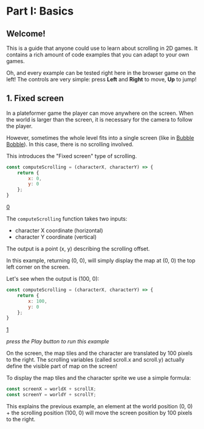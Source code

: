 # Part I: Basics

## Welcome!
This is a guide that anyone could use to learn about scrolling in 2D games.
It contains a rich amount of code examples that you can adapt to your own games.

Oh, and every example can be tested right here in the browser game on the left!
The controls are very simple: press **Left** and **Right** to move, **Up** to jump!

## 1. Fixed screen
In a plateformer game the player can move anywhere on the screen. When the world is larger than the screen, it is necessary for the camera to follow the player.

However, sometimes the whole level fits into a single screen (like in [Bubble Bobble](https://en.wikipedia.org/wiki/Bubble_Bobble#/media/File:Bubblebobble.png)). In this case, there is no scrolling involved.

This introduces the "Fixed screen" type of scrolling.

```js
const computeScrolling = (characterX, characterY) => {
    return {
        x: 0,
        y: 0
    };
}
```

[0](play)

The ```computeScrolling``` function takes two inputs:
* character X coordinate (horizontal)
* character Y coordinate (vertical)

The output is a point (x, y) describing the scrolling offset.

In this example, returning (0, 0), will simply display the map at (0, 0) the top left corner on the screen.

Let's see when the output is (100, 0):

```js
const computeScrolling = (characterX, characterY) => {
    return {
        x: 100,
        y: 0
    };
}
```

[1](play)

*press the Play button to run this example*

On the screen, the map tiles and the character are translated by 100 pixels to the right.
The scrolling variables (called scroll.x and scroll.y) actually define the visible part of map on the screen!

To display the map tiles and the character sprite we use a simple formula:
```js
const screenX = worldX + scrollX;
const screenY = worldY + scrollY;
```

This explains the previous example, an element at the world position (0, 0) + the scrolling position (100, 0) will move the screen position by 100 pixels to the right.
